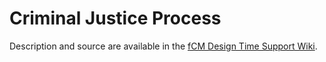 # Criminal Justice Process

Description and source are available in the [fCM Design Time Support Wiki](https://github.com/bptlab/fCM-design-support/wiki/Example-Use-Case---Criminal-Justice).